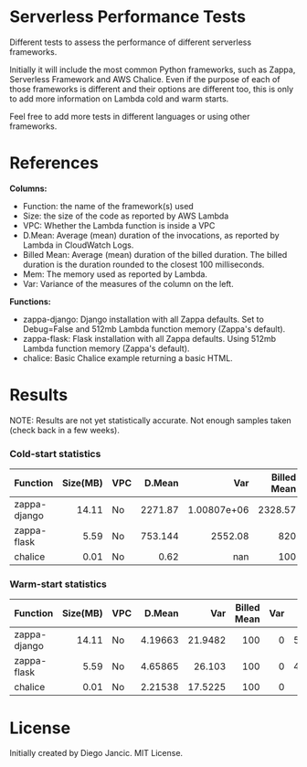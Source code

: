 # Serverless Performance Tests

Different tests to assess the performance of different serverless frameworks.

Initially it will include the most common Python frameworks, such as Zappa, Serverless Framework and AWS Chalice. Even if the purpose of each of those frameworks is different and their options are different too, this is only to add more information on Lambda cold and warm starts.

Feel free to add more tests in different languages or using other frameworks.


# References

__Columns:__

- Function: the name of the framework(s) used
- Size: the size of the code as reported by AWS Lambda
- VPC: Whether the Lambda function is inside a VPC
- D.Mean: Average (mean) duration of the invocations, as reported by Lambda in CloudWatch Logs.
- Billed Mean: Average (mean) duration of the billed duration. The billed duration is the duration rounded to the closest 100 milliseconds.
- Mem: The memory used as reported by Lambda.
- Var: Variance of the measures of the column on the left.

__Functions:__

- zappa-django: Django installation with all Zappa defaults. Set to Debug=False and 512mb Lambda function memory (Zappa's default).
- zappa-flask: Flask installation with all Zappa defaults. Using 512mb Lambda function memory (Zappa's default).
- chalice: Basic Chalice example returning a basic HTML.


# Results

NOTE: Results are not yet statistically accurate. Not enough samples taken (check back in a few weeks).

### Cold-start statistics


| Function         |   Size(MB) | VPC   |   D.Mean |         Var |   Billed Mean |    Var |   Mem Mean |     Var |   Samples |
|:-----------------|-----------:|:------|---------:|------------:|--------------:|-------:|-----------:|--------:|----------:|
| zappa-django |      14.11 | No    |  2271.87 | 1.00807e+06 |       2328.57 | 972381 |    59.4286 | 7.28571 |         7 |
| zappa-flask |       5.59 | No    |  753.144 | 2552.08 |           820 |  2000 |         47 |     5 |         5 |
| chalice |       0.01 | No   |     0.62 |   nan |           100 |   nan |         22 |   nan |         1 |




### Warm-start statistics

| Function         |   Size(MB) | VPC   |   D.Mean |     Var |   Billed Mean |   Var |   Mem Mean |     Var |   Samples |
|:-----------------|-----------:|:------|---------:|--------:|--------------:|------:|-----------:|--------:|----------:|
| zappa-django |      14.11 | No    |  4.19663 | 21.9482 |           100 |     0 |    59.7238 | 6.76771 |       181 |
| zappa-flask |       5.59 | No    |  4.65865 | 26.103 |           100 |     0 |    47.6474 | 1.64909 |       156 |
| chalice |       0.01 | No   |  2.21538 | 17.5225 |           100 |     0 |         22 |     0 |        13 |



# License

Initially created by Diego Jancic. MIT License.
